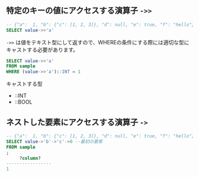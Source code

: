 ## 特定のキーの値にアクセスする演算子 `->>`

```sql
-- {"a":  1, "b": {"c": [1, 2, 3]}, "d": null, "e": true, "f": "hello"}
SELECT value->>'a'
```

`->>` は値をテキスト型にして返すので、WHEREの条件にする際には適切な型にキャストする必要があります。

```sql
SELECT value->>'a'
FROM sample
WHERE (value->>'a')::INT = 1
```

キャストする型

- ::INT
- ::BOOL

## ネストした要素にアクセスする演算子 `->`

```sql
-- {"a":  1, "b": {"c": [1, 2, 3]}, "d": null, "e": true, "f": "hello"}  
SELECT value->'b'->'c'->0 --最初の要素
FROM sample
;
     ?column?
-----------------
1
```
